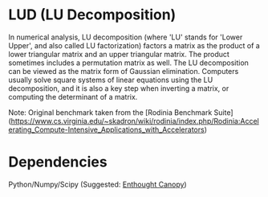 LUD (LU Decomposition)
========================

In numerical analysis, LU decomposition (where 'LU' stands for 'Lower Upper', and also called LU factorization) factors a matrix as the product of a lower triangular matrix and an upper triangular matrix. The product sometimes includes a permutation matrix as well. The LU decomposition can be viewed as the matrix form of Gaussian elimination. Computers usually solve square systems of linear equations using the LU decomposition, and it is also a key step when inverting a matrix, or computing the determinant of a matrix.

Note: Original benchmark taken from the [Rodinia Benchmark Suite]  (https://www.cs.virginia.edu/~skadron/wiki/rodinia/index.php/Rodinia:Accelerating_Compute-Intensive_Applications_with_Accelerators)


Dependencies
============

Python/Numpy/Scipy (Suggested: [Enthought Canopy](https://store.enthought.com/downloads/)) 
